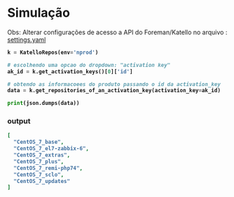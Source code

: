# Simulação

Obs: Alterar configurações de acesso a API do Foreman/Katello no arquivo : <a href='settings.yaml'>settings.yaml</b><b>

```python
k = KatelloRepos(env='nprod')

# escolhendo uma opcao do dropdown: "activation key"
ak_id = k.get_activation_keys()[0]['id']

# obtendo as informacoees do produto passando o id da activation_key
data = k.get_repositories_of_an_activation_key(activation_key=ak_id)

print(json.dumps(data))
```
### output
```json
[
  "CentOS_7_base",
  "CentOS_7_el7-zabbix-6",
  "CentOS_7_extras",
  "CentOS_7_plus",
  "CentOS_7_remi-php74",
  "CentOS_7_sclo",
  "CentOS_7_updates"
]
```